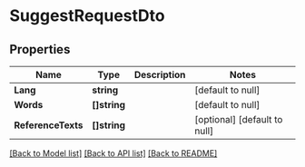 # SuggestRequestDto

## Properties
Name | Type | Description | Notes
------------ | ------------- | ------------- | -------------
**Lang** | **string** |  | [default to null]
**Words** | **[]string** |  | [default to null]
**ReferenceTexts** | **[]string** |  | [optional] [default to null]

[[Back to Model list]](../README.md#documentation-for-models) [[Back to API list]](../README.md#documentation-for-api-endpoints) [[Back to README]](../README.md)


